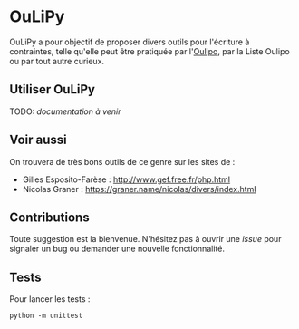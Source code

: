 # OuLiPy

OuLiPy a pour objectif de proposer divers outils pour l'écriture à contraintes, telle qu'elle peut être pratiquée par l'[Oulipo](https://oulipo.net), par la Liste Oulipo ou par tout autre curieux.

## Utiliser OuLiPy

TODO: *documentation à venir*

## Voir aussi

On trouvera de très bons outils de ce genre sur les sites de :
- Gilles Esposito-Farèse : http://www.gef.free.fr/php.html
- Nicolas Graner : https://graner.name/nicolas/divers/index.html

## Contributions

Toute suggestion est la bienvenue. N'hésitez pas à ouvrir une *issue* pour signaler un bug ou demander une nouvelle fonctionnalité.

## Tests

Pour lancer les tests :
```
python -m unittest
```
